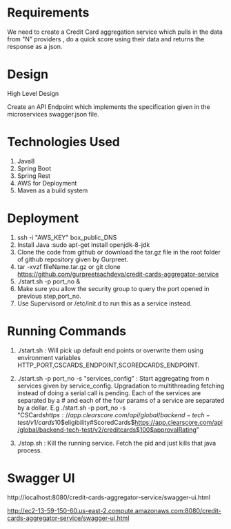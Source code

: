 Requirements
================

We need to create a Credit Card aggregation service which pulls in the data from "N" providers , do a quick score using their data and returns the response as a json.


Design
===========
High Level Design

Create an API Endpoint which implements the specification given in the microservices swagger.json file.



Technologies Used
===========
1. Java8
2. Spring Boot
3. Spring Rest
4. AWS for Deployment
5. Maven as a build system

Deployment
===========

1. ssh -i "AWS_KEY" box_public_DNS
2. Install Java :sudo apt-get install openjdk-8-jdk
3. Clone the code from github or download the tar.gz file in the root folder of github repository given by Gurpreet.
4. tar -xvzf fileName.tar.gz or git clone https://github.com/gurpreetsachdeva/credit-cards-aggregator-service
5. ./start.sh -p port_no &
6. Make sure you allow the security group to query the port opened in previous step,port_no.
7. Use Supervisord or /etc/init.d to run this as a service instead.


Running Commands
======================

1. ./start.sh  : Will pick up default end points or overwrite them using environment variables HTTP_PORT,CSCARDS_ENDPOINT,SCOREDCARDS_ENDPOINT.
2. ./start.sh -p port_no -s "services_config" : Start aggregating from n services given by service_config. Upgradation to multithreading fetching instead of doing a serial call is pending. Each of the services are separated by a # and each of the four params of a service are separated by a dollar.
E.g 
./start.sh -p port_no -s "CSCards$https://app.clearscore.com/api/global/backend-tech-test/v1/cards$10$eligibility#ScoredCards$https://app.clearscore.com/api/global/backend-tech-test/v2/creditcards$100$approvalRating"

3. ./stop.sh : Kill the running service. Fetch the pid and just kills that java process.

Swagger UI
===========
http://localhost:8080/credit-cards-aggregator-service/swagger-ui.html

http://ec2-13-59-150-60.us-east-2.compute.amazonaws.com:8080/credit-cards-aggregator-service/swagger-ui.html

